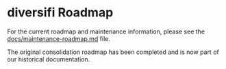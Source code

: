 # diversifi Roadmap

For the current roadmap and maintenance information, please see the [docs/maintenance-roadmap.md](docs/maintenance-roadmap.md) file.

The original consolidation roadmap has been completed and is now part of our historical documentation.
